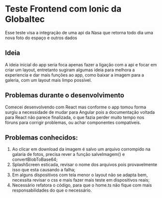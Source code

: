 # Teste Frontend com Ionic da Globaltec
Esse teste visa a integração de uma api da Nasa que retorna todo dia uma nova foto do espaço e outros dados

## Ideia
A ideia inicial do app seria foca apenas fazer a ligação com a api e focar em criar um layout, entretanto sugiram algumas ideia para melhora a experiencia e dar mais funções ao app, como baixar a imagem para a galeria, com um layout mais limpo possível.

## Problemas durante o desenvolvimento
Comecei desenvolvendo com React mas conforme o app tomou forma surgiu a necessidade de mudar para Angular pois a documentação voltada para React não parece finalizada, o que fazia perder muito tempo nos fóruns para corrigir problemas, ou achar componentes compatíveis.

## Problemas conhecidos:
1. Ao clicar em download da imagem é salvo um arquivo corrompido na galaria de fotos, precisa rever a função salveImagem() e convertBlobToBase64;
2. SplashScreen esticada, revisar o nome dos arquivos pois provavelmente isso que esta causando a falha;
3. Em alguns dispositivos com tela menor o layout não se adapta bem, necessita revisar o css e mais fazer mais teste em dispositivos reais;
4. Necessário refatora o código, para que o home.ts não fique com mais responsabilidades do que o necessário.
